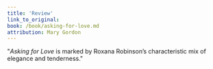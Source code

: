 ```yaml
---
title: 'Review'  
link_to_original:
book: /book/asking-for-love.md
attribution: Mary Gordon
---
```

"*Asking for Love* is marked by Roxana Robinson’s characteristic mix of elegance and tenderness."

